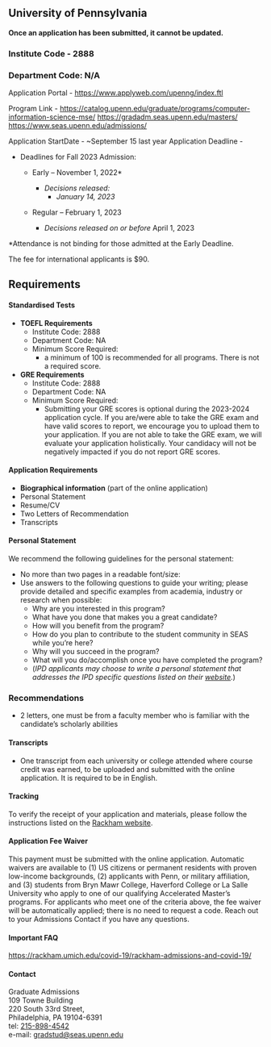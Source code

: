 ## University of Pennsylvania

**Once an application has been submitted, it cannot be updated.**

### Institute Code - 2888
### Department Code: N/A

Application Portal - https://www.applyweb.com/upenng/index.ftl

Program Link - https://catalog.upenn.edu/graduate/programs/computer-information-science-mse/
https://gradadm.seas.upenn.edu/masters/
https://www.seas.upenn.edu/admissions/

Application StartDate - ~September 15 last year
Application Deadline - 
- Deadlines for Fall 2023 Admission:
	- Early – November 1, 2022*
		- _Decisions released:_
			- _January 14, 2023_
	
	- Regular – February 1, 2023
		- _Decisions released on or before_ April 1, 2023

*Attendance is not binding for those admitted at the Early Deadline.

The fee for international applicants is $90.


## Requirements

#### Standardised Tests

- **TOEFL Requirements**
	- Institute Code: 2888
	- Department Code: NA
	- Minimum Score Required:
	    - a minimum of 100 is recommended for all programs. There is not a required score.
- **GRE Requirements**
	- Institute Code: 2888
	- Department Code: NA
	- Minimum Score Required:
	    - Submitting your GRE scores is optional during the 2023-2024 application cycle. If you are/were able to take the GRE exam and have valid scores to report, we encourage you to upload them to your application. If you are not able to take the GRE exam, we will evaluate your application holistically. Your candidacy will not be negatively impacted if you do not report GRE scores.



#### Application Requirements
- **Biographical information** (part of the online application)
- Personal Statement
- Resume/CV
- Two Letters of Recommendation
- Transcripts


#### Personal Statement
We recommend the following guidelines for the personal statement:

- No more than two pages in a readable font/size:
- Use answers to the following questions to guide your writing; please provide detailed and specific examples from academia, industry or research when possible:
    - Why are you interested in this program?
    - What have you done that makes you a great candidate?
    - How will you benefit from the program?
    - How do you plan to contribute to the student community in SEAS while you’re here?
    - Why will you succeed in the program?
    - What will you do/accomplish once you have completed the program?
    - (*IPD applicants may choose to write a personal statement that addresses the IPD specific questions listed on their [website](https://ipd.me.upenn.edu/admissions/).*)


### Recommendations
- 2 letters, one must be from a faculty member who is familiar with the candidate’s scholarly abilities


#### Transcripts
- One transcript from each university or college attended where course credit was earned, to be uploaded and submitted with the online application. It is required to be in English.


#### Tracking
To verify the receipt of your application and materials, please follow the instructions listed on the [Rackham website](https://rackham.umich.edu/admissions/checklist-for-completing-the-application-process).


#### Application Fee Waiver

This payment must be submitted with the online application. Automatic waivers are available to (1) US citizens or permanent residents with proven low-income backgrounds, (2) applicants with Penn, or military affiliation, and (3) students from Bryn Mawr College, Haverford College or La Salle University who apply to one of our qualifying Accelerated Master’s programs. For applicants who meet one of the criteria above, the fee waiver will be automatically applied; there is no need to request a code. Reach out to your Admissions Contact if you have any questions.

#### Important FAQ
https://rackham.umich.edu/covid-19/rackham-admissions-and-covid-19/

#### Contact
Graduate Admissions  
109 Towne Building  
220 South 33rd Street,  
Philadelphia, PA 19104-6391  
tel: [215-898-4542](tel:215-898-4542)  
e-mail: [gradstud@seas.upenn.edu](mailto:gradstud@seas.upenn.edu)
